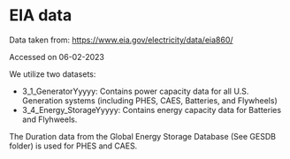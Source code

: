 # EIA data

Data taken from: https://www.eia.gov/electricity/data/eia860/

Accessed on 06-02-2023

We utilize two datasets: 

* 3_1_GeneratorYyyyy: Contains power capacity data for all U.S. Generation systems (including PHES, CAES, Batteries, and Flywheels) 
* 3_4_Energy_StorageYyyyy: Contains energy capacity data for Batteries and Flyhweels. 

The Duration data from the Global Energy Storage Database (See GESDB folder) is used for PHES and CAES. 
